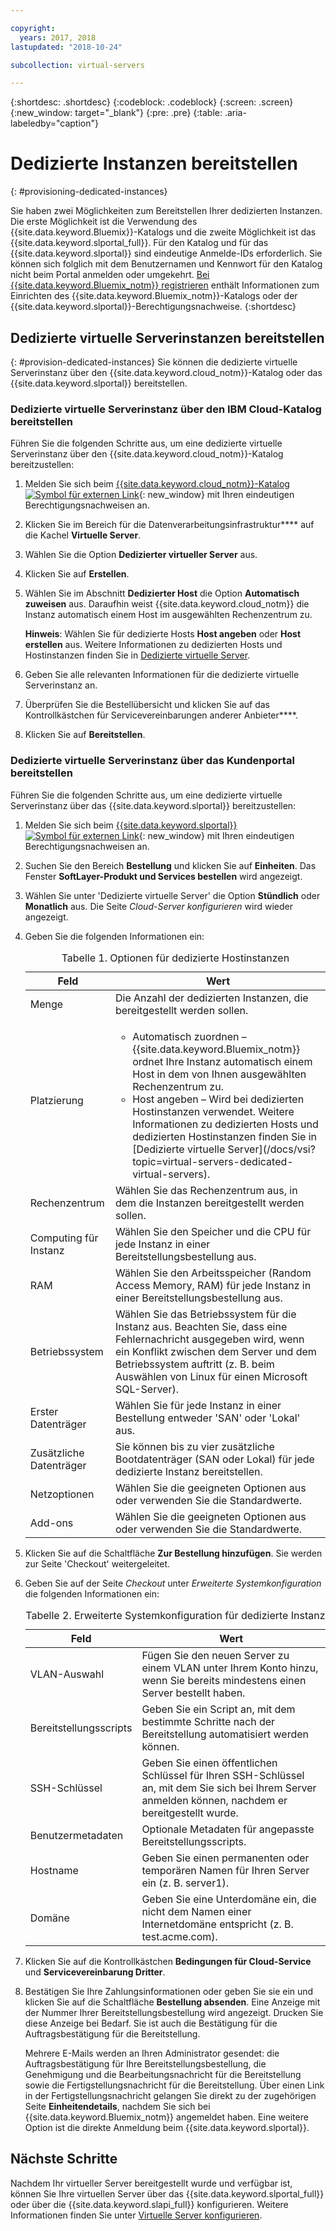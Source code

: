 ```yaml
---

copyright:
  years: 2017, 2018
lastupdated: "2018-10-24"

subcollection: virtual-servers

---
```


{:shortdesc: .shortdesc}
{:codeblock: .codeblock}
{:screen: .screen}
{:new_window: target="_blank"}
{:pre: .pre}
{:table: .aria-labeledby="caption"}


# Dedizierte Instanzen bereitstellen
{: #provisioning-dedicated-instances}

Sie haben zwei Möglichkeiten zum Bereitstellen Ihrer dedizierten Instanzen. Die erste Möglichkeit ist die Verwendung des {{site.data.keyword.Bluemix}}-Katalogs und die zweite Möglichkeit ist das {{site.data.keyword.slportal_full}}. Für den Katalog und für das {{site.data.keyword.slportal}} sind eindeutige Anmelde-IDs erforderlich. Sie können sich folglich mit dem Benutzernamen und Kennwort für den Katalog nicht beim Portal anmelden oder umgekehrt. [Bei {{site.data.keyword.Bluemix_notm}} registrieren](/docs/account?topic=account-signup#signup) enthält Informationen zum Einrichten des {{site.data.keyword.Bluemix_notm}}-Katalogs oder der {{site.data.keyword.slportal}}-Berechtigungsnachweise.
{:shortdesc}

## Dedizierte virtuelle Serverinstanzen bereitstellen
{: #provision-dedicated-instances}
Sie können die dedizierte virtuelle Serverinstanz über den {{site.data.keyword.cloud_notm}}-Katalog oder das {{site.data.keyword.slportal}} bereitstellen.

### Dedizierte virtuelle Serverinstanz über den IBM Cloud-Katalog bereitstellen
Führen Sie die folgenden Schritte aus, um eine dedizierte virtuelle Serverinstanz über den {{site.data.keyword.cloud_notm}}-Katalog bereitzustellen:

  1. Melden Sie sich beim [{{site.data.keyword.cloud_notm}}-Katalog ![Symbol für externen Link](../icons/launch-glyph.svg "Symbol für externen Link")](https://console.bluemix.net/catalog/){: new_window} mit Ihren eindeutigen Berechtigungsnachweisen an.
  2. Klicken Sie im Bereich für die Datenverarbeitungsinfrastruktur**** auf die Kachel **Virtuelle Server**.
  3. Wählen Sie die Option **Dedizierter virtueller Server** aus.
  4. Klicken Sie auf **Erstellen**.
  5. Wählen Sie im Abschnitt **Dedizierter Host** die Option **Automatisch zuweisen** aus. Daraufhin weist {{site.data.keyword.cloud_notm}} die Instanz automatisch einem Host im ausgewählten Rechenzentrum zu.

     **Hinweis**: Wählen Sie für dedizierte Hosts **Host angeben** oder **Host erstellen** aus. Weitere Informationen zu dedizierten Hosts und Hostinstanzen finden Sie in [Dedizierte virtuelle Server](/docs/vsi?topic=virtual-servers-dedicated-virtual-servers).

  5. Geben Sie alle relevanten Informationen für die dedizierte virtuelle Serverinstanz an.
  6. Überprüfen Sie die Bestellübersicht und klicken Sie auf das Kontrollkästchen für Servicevereinbarungen anderer Anbieter****.
  7. Klicken Sie auf **Bereitstellen**.

### Dedizierte virtuelle Serverinstanz über das Kundenportal bereitstellen
Führen Sie die folgenden Schritte aus, um eine dedizierte virtuelle Serverinstanz über das {{site.data.keyword.slportal}} bereitzustellen:

1. Melden Sie sich beim [{{site.data.keyword.slportal}} ![Symbol für externen Link](../icons/launch-glyph.svg "Symbol für externen Link")](https://control.softlayer.com/){: new_window} mit Ihren eindeutigen Berechtigungsnachweisen an.
2. Suchen Sie den Bereich **Bestellung** und klicken Sie auf **Einheiten**. Das Fenster **SoftLayer-Produkt und Services bestellen** wird angezeigt.
3.  Wählen Sie unter 'Dedizierte virtuelle Server' die Option **Stündlich** oder **Monatlich** aus. Die Seite *Cloud-Server konfigurieren* wird wieder angezeigt.

4.	Geben Sie die folgenden Informationen ein:

    <table>
    <CAPTION>Tabelle 1. Optionen für dedizierte Hostinstanzen</CAPTION>
    <THEAD>
    <TR>
    <th>Feld</th>
    <th>Wert</th>
    </TR>
    </THEAD>
    <TBODY>
    <tr>
    <td>Menge</td>
    <td>Die Anzahl der dedizierten Instanzen, die bereitgestellt werden sollen.</td>
    </tr>
    <tr>
    <td>Platzierung</td>
    <td>
    <ul>
    <li>Automatisch zuordnen – {{site.data.keyword.Bluemix_notm}} ordnet Ihre Instanz automatisch einem Host in dem von Ihnen ausgewählten Rechenzentrum zu.</li>
    <li>Host angeben – Wird bei dedizierten Hostinstanzen verwendet. Weitere Informationen zu dedizierten Hosts und dedizierten Hostinstanzen finden Sie in [Dedizierte virtuelle Server](/docs/vsi?topic=virtual-servers-dedicated-virtual-servers).</li>
    </ul>
    </td>
    </tr>
    <tr>
    <td>Rechenzentrum</td>
    <td>Wählen Sie das Rechenzentrum aus, in dem die Instanzen bereitgestellt werden sollen.</td>
    </tr>
    <tr>
    <td>Computing für Instanz</td>
    <td> Wählen Sie den Speicher und die CPU für jede Instanz in einer Bereitstellungsbestellung aus.</td>
    </tr>
    <tr>
    <td>RAM</td>
    <td> Wählen Sie den Arbeitsspeicher (Random Access Memory, RAM) für jede Instanz in einer Bereitstellungsbestellung aus.</td>
    </tr>
    <tr>
    <td>Betriebssystem</td>
    <td>Wählen Sie das Betriebssystem für die Instanz aus. Beachten Sie, dass eine Fehlernachricht ausgegeben wird, wenn ein Konflikt zwischen dem Server und dem Betriebssystem auftritt (z. B. beim Auswählen von Linux für einen Microsoft SQL-Server).</td>
    </tr>
    <tr>
    <td>Erster Datenträger</td>
    <td>Wählen Sie für jede Instanz in einer Bestellung entweder 'SAN' oder 'Lokal' aus.</td>
    </tr>
    <tr>
    <td>Zusätzliche Datenträger</td>
    <td>Sie können bis zu vier zusätzliche Bootdatenträger (SAN oder Lokal) für jede dedizierte Instanz bereitstellen.</td>
    </tr>
    <td>Netzoptionen</td>
    <td> Wählen Sie die geeigneten Optionen aus oder verwenden Sie die Standardwerte.</td>
    </tr>
    <tr>
    <td>Add-ons</td>
    <td> Wählen Sie die geeigneten Optionen aus oder verwenden Sie die Standardwerte.</td>
    </tr>
    <tr>
    </TBODY>
    </table>

5.	Klicken Sie auf die Schaltfläche **Zur Bestellung hinzufügen**. Sie werden zur Seite 'Checkout' weitergeleitet.
6.  Geben Sie auf der Seite *Checkout* unter *Erweiterte Systemkonfiguration* die folgenden Informationen ein:

    <table>
    <CAPTION>Tabelle 2. Erweiterte Systemkonfiguration für dedizierte Instanz</CAPTION>
    <THEAD>
    <TR>
    <th>Feld</th>
    <th>Wert</th>
    </TR>
    </THEAD>
    <TBODY>
    <tr>
    <td>VLAN-Auswahl</td>
    <td>Fügen Sie den neuen Server zu einem VLAN unter Ihrem Konto hinzu, wenn Sie bereits mindestens einen Server bestellt haben.</td>
    </tr>
    <tr>
    <td>Bereitstellungsscripts</td>
    <td>Geben Sie ein Script an, mit dem bestimmte Schritte nach der Bereitstellung automatisiert werden können.</td>
    </tr>
    <tr>
    <td>SSH-Schlüssel</td>
    <td>Geben Sie einen öffentlichen Schlüssel für Ihren SSH-Schlüssel an, mit dem Sie sich bei Ihrem Server anmelden können, nachdem er bereitgestellt wurde.</td>
    </tr>
    <tr>
    <td>Benutzermetadaten</td>
    <td>Optionale Metadaten für angepasste Bereitstellungsscripts.</td>
    </tr>
    <tr>
    <td>Hostname</td>
    <td>Geben Sie einen permanenten oder temporären Namen für Ihren Server ein (z. B. server1).</td>
    </tr>
    <tr>
    <td>Domäne</td>
    <td>Geben Sie eine Unterdomäne ein, die nicht dem Namen einer Internetdomäne entspricht (z. B. test.acme.com).</td>
    </tr>
    </TBODY>
    </table>

7.  Klicken Sie auf die Kontrollkästchen **Bedingungen für Cloud-Service** und **Servicevereinbarung Dritter**.
8. Bestätigen Sie Ihre Zahlungsinformationen oder geben Sie sie ein und klicken Sie auf die Schaltfläche **Bestellung absenden**. Eine Anzeige mit der Nummer Ihrer Bereitstellungsbestellung wird angezeigt. Drucken Sie diese Anzeige bei Bedarf. Sie ist auch die Bestätigung für die Auftragsbestätigung für die Bereitstellung.

    Mehrere E-Mails werden an Ihren Administrator gesendet: die Auftragsbestätigung für Ihre Bereitstellungsbestellung, die Genehmigung und die Bearbeitungsnachricht für die Bereitstellung sowie die Fertigstellungsnachricht für die Bereitstellung. Über einen Link in der Fertigstellungsnachricht gelangen Sie direkt zu der zugehörigen Seite **Einheitendetails**, nachdem Sie sich bei {{site.data.keyword.Bluemix_notm}} angemeldet haben. Eine weitere Option ist die direkte Anmeldung beim {{site.data.keyword.slportal}}.

## Nächste Schritte
Nachdem Ihr virtueller Server bereitgestellt wurde und verfügbar ist, können Sie Ihre virtuellen Server über das
{{site.data.keyword.slportal_full}} oder über die {{site.data.keyword.slapi_full}} konfigurieren. Weitere Informationen finden Sie unter [Virtuelle Server konfigurieren](/docs/vsi?topic=virtual-servers-configuring-virtual-servers#configuring-virtual-servers).
